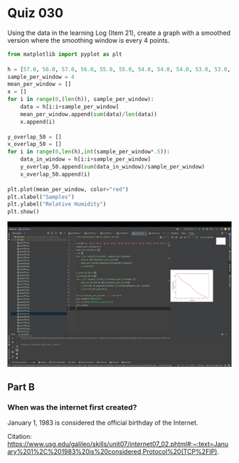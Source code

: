 # Quiz 030
Using the data in the learning Log (Item 21), create a graph with a smoothed version where the smoothing window is every 4 points.


```.py
from matplotlib import pyplot as plt

h = [57.0, 56.0, 57.0, 56.0, 55.0, 55.0, 54.0, 54.0, 54.0, 53.0, 53.0, 54.0, 53.0, 53.0, 52.0, 52.0, 51.0, 51.0, 51.0, 50.0, 50.0, 49.0, 50.0, 49.0, 49.0, 48.0, 49.0, 49.0, 48.0, 48.0, 48.0, 49.0]
sample_per_window = 4
mean_per_window = []
x = []
for i in range(0,(len(h)), sample_per_window):
    data = h[i:i+sample_per_window]
    mean_per_window.append(sum(data)/len(data))
    x.append(i)

y_overlap_50 = []
x_overlap_50 = []
for i in range(0,len(h),int(sample_per_window*.5)):
    data_in_window = h[i:i+sample_per_window]
    y_overlap_50.append(sum(data_in_window)/sample_per_window)
    x_overlap_50.append(i)

plt.plot(mean_per_window, color="red")
plt.xlabel("Samples")
plt.ylabel("Relative Humidity")
plt.show()
```

![](quiz030.jpg)

## Part B
### When was the internet first created?
January 1, 1983 is considered the official birthday of the Internet.

Citation: https://www.usg.edu/galileo/skills/unit07/internet07_02.phtml#:~:text=January%201%2C%201983%20is%20considered,Protocol%20(TCP%2FIP).


